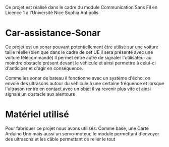 Ce projet est réalisé dans le cadre du module Communication Sans Fil en Licence 1 à l’Université
Nice Sophia Antipolis


# Car-assistance-Sonar

Ce projet est un sonar pouvant potentiellement être utilisé sur une voiture taille réelle (bien que dans le cadre de cet UE il sera présenté avec une voiture télécommandé)
Il permet entre autre de signaler l'utilisateur au moindre obstacle présent devant le véhicule et ainsi permettre à celui-ci d'anticiper et d'agir en conséquence.

Comme les sonar de bateau il fonctionne avec un système d'écho: on envoie des ultrasons autour du véhicule à une certaine fréquence et lorsque l'ultrason rentre en contact avec un objet il va revenir plus vite et ainsi signalé un obstacle aux alentours 

# Matériel utilisé

Pour fabriquer ce projet nous avons utilisés: Comme base, une Carte Arduino Uno mais aussi un servo-moteur, le module permettant d'envoyer des ultrasons et les câble permettant de relier le tout 
